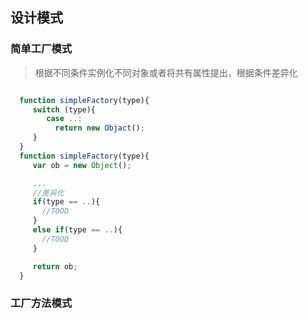 ## 设计模式

### 简单工厂模式
  > 根据不同条件实例化不同对象或者将共有属性提出，根据条件差异化

  ```javascript

    function simpleFactory(type){
       switch (type){
          case ..:
            return new Objact();
       }
    }
    function simpleFactory(type){
       var ob = new Object();

       ...
       //差异化
       if(type == ..){
         //TOOD
       }
       else if(type == ..){
         //TOOD
       }

       return ob;
    }

  ```

### 工厂方法模式
